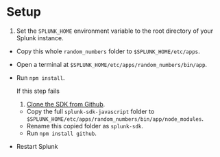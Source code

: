 # Setup

1. Set the `SPLUNK_HOME` environment variable to the root directory of your Splunk instance.
* Copy this whole `random_numbers` folder to `$SPLUNK_HOME/etc/apps`.
* Open a terminal at `$SPLUNK_HOME/etc/apps/random_numbers/bin/app`.
* Run `npm install`.
    
    If this step fails
    1. [Clone the SDK from Github](https://github.com/splunk/splunk-sdk-javascript).
    * Copy the full `splunk-sdk-javascript` folder to `$SPLUNK_HOME/etc/apps/random_numbers/bin/app/node_modules`.
    * Rename this copied folder as `splunk-sdk`.
    * Run `npm install github`.
* Restart Splunk